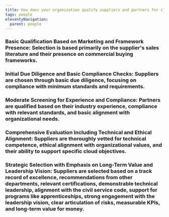 ```yaml
---
title: How does your organization qualify suppliers and partners for cloud initiatives?
tags: people
eleventyNavigation:
  parent: people
---
```


### **Basic Qualification Based on Marketing and Framework Presence:** Selection is based primarily on the supplier's sales literature and their presence on commercial buying frameworks.

### **Initial Due Diligence and Basic Compliance Checks:** Suppliers are chosen through basic due diligence, focusing on compliance with minimum standards and requirements.

### **Moderate Screening for Experience and Compliance:** Partners are qualified based on their industry experience, compliance with relevant standards, and basic alignment with organizational needs.

### **Comprehensive Evaluation Including Technical and Ethical Alignment:** Suppliers are thoroughly vetted for technical competence, ethical alignment with organizational values, and their ability to support specific cloud objectives.

### **Strategic Selection with Emphasis on Long-Term Value and Leadership Vision:** Suppliers are selected based on a track record of excellence, recommendations from other departments, relevant certifications, demonstrable technical leadership, alignment with the civil service code, support for programs like apprenticeships, strong engagement with the leadership vision, clear articulation of risks, measurable KPIs, and long-term value for money.
